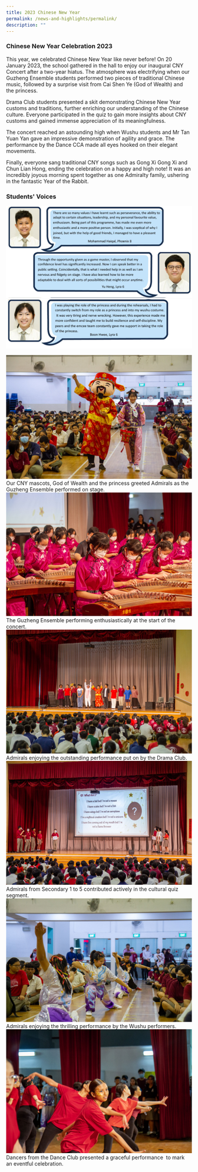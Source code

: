 ```yaml
---
title: 2023 Chinese New Year
permalink: /news-and-highlights/permalink/
description: ""
---
```

### Chinese New Year Celebration 2023

This year, we celebrated Chinese New Year like never before! On 20 January 2023, the school gathered in the hall to enjoy our inaugural CNY Concert after a two-year hiatus. The atmosphere was electrifying when our Guzheng Ensemble students performed two pieces of traditional Chinese music, followed by a surprise visit from Cai Shen Ye (God of Wealth) and the princess.

Drama Club students presented a skit demonstrating Chinese New Year customs and traditions, further enriching our understanding of the Chinese culture. Everyone participated in the quiz to gain more insights about CNY customs and gained immense appreciation of its meaningfulness.

The concert reached an astounding high when Wushu students and Mr Tan Yuan Yan gave an impressive demonstration of agility and grace. The performance by the Dance CCA made all eyes hooked on their elegant movements.    

Finally, everyone sang traditional CNY songs such as Gong Xi Gong Xi and Chun Lian Hong, ending the celebration on a happy and high note! It was an incredibly joyous morning spent together as one Admiralty family, ushering in the fantastic Year of the Rabbit.

### Students' Voices
![](/images/2023cnystudent1.JPG)
![](/images/2023cnystudent2.JPG)

![](/images/2023cny1.jpg)
Our CNY mascots, God of Wealth and the princess greeted Admirals as the Guzheng Ensemble performed on stage.
![](/images/2023cny2.jpg)
The Guzheng Ensemble performing enthusiastically at the start of the concert.
![](/images/2023cny3.jpg)
Admirals enjoying the outstanding performance put on by the Drama Club.
![](/images/2023cny4.jpg)
Admirals from Secondary 1 to 5 contributed actively in the cultural quiz segment.
![](/images/2023cny5.jpg)
Admirals enjoying the thrilling performance by the Wushu performers.
![](/images/2023cny6.jpg)
Dancers from the Dance Club presented a graceful performance  to mark an eventful celebration.